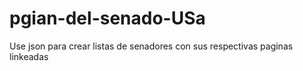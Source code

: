 # pgian-del-senado-USa
Use json para crear listas de senadores con sus respectivas paginas linkeadas 
